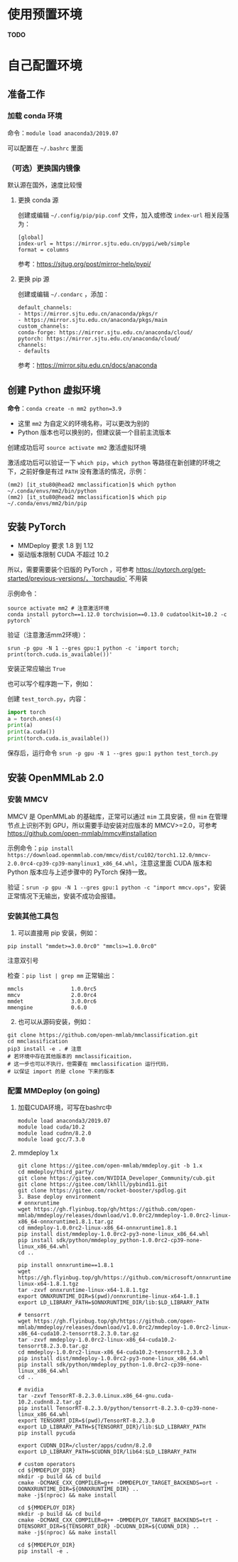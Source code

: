 # 使用预置环境

**TODO**

# 自己配置环境

## 准备工作

### 加载 conda 环境

命令：`module load anaconda3/2019.07`

可以配置在 `~/.bashrc` 里面

<!-- 可能需要执行一次 conda init 在 bashrc 里面配置 conda -->

### （可选）更换国内镜像

默认源在国外，速度比较慢

1. 更换 conda 源

    创建或编辑 `~/.config/pip/pip.conf` 文件，加入或修改 `index-url` 相关段落为：
    ```
    [global]
    index-url = https://mirror.sjtu.edu.cn/pypi/web/simple
    format = columns
    ```
    参考：https://sjtug.org/post/mirror-help/pypi/

2. 更换 pip 源

    创建或编辑 `~/.condarc` ，添加：
    ```
    default_channels:
    - https://mirror.sjtu.edu.cn/anaconda/pkgs/r
    - https://mirror.sjtu.edu.cn/anaconda/pkgs/main
    custom_channels:
    conda-forge: https://mirror.sjtu.edu.cn/anaconda/cloud/
    pytorch: https://mirror.sjtu.edu.cn/anaconda/cloud/
    channels:
    - defaults
    ```
    参考：https://mirror.sjtu.edu.cn/docs/anaconda

## 创建 Python 虚拟环境

**命令**：`conda create -n mm2 python=3.9`

- 这里 `mm2` 为自定义的环境名称，可以更改为别的
- Python 版本也可以换别的，但建议装一个目前主流版本

创建成功后可 `source activate mm2` 激活虚拟环境

激活成功后可以验证一下 `which pip`，`which python` 等路径在新创建的环境之下，之前好像是有过 `PATH` 没有激活的情况，示例：

```
(mm2) [it_stu80@head2 mmclassification]$ which python
~/.conda/envs/mm2/bin/python
(mm2) [it_stu80@head2 mmclassification]$ which pip
~/.conda/envs/mm2/bin/pip
```

## 安装 PyTorch

- MMDeploy 要求 1.8 到 1.12
- 驱动版本限制 CUDA 不超过 10.2 

所以，需要需要装个旧版的 PyTorch ，可参考 https://pytorch.org/get-started/previous-versions/，`torchaudio` 不用装

示例命令：
```
source activate mm2 # 注意激活环境
conda install pytorch==1.12.0 torchvision==0.13.0 cudatoolkit=10.2 -c pytorch`
```

验证（注意激活mm2环境）：
```
srun -p gpu -N 1 --gres gpu:1 python -c 'import torch; print(torch.cuda.is_available())'
```

安装正常应输出 `True`

也可以写个程序跑一下，例如：

创建 `test_torch.py`，内容：

```py
import torch
a = torch.ones(4)
print(a)
print(a.cuda())
print(torch.cuda.is_available())
```

保存后，运行命令 `srun -p gpu -N 1 --gres gpu:1 python test_torch.py`

## 安装 OpenMMLab 2.0

### 安装 MMCV

MMCV 是 OpenMMLab 的基础库，正常可以通过 `mim` 工具安装，但 `mim` 在管理节点上识别不到 GPU，所以需要手动安装对应版本的 MMCV>=2.0，可参考 https://github.com/open-mmlab/mmcv#installation

示例命令：`pip install https://download.openmmlab.com/mmcv/dist/cu102/torch1.12.0/mmcv-2.0.0rc4-cp39-cp39-manylinux1_x86_64.whl`，注意这里面 CUDA 版本和 Python 版本应与上述步骤中的 PyTorch 保持一致。

验证：`srun -p gpu -N 1 --gres gpu:1 python -c "import mmcv.ops"`，安装正常情况下无输出，安装不成功会报错。

### 安装其他工具包

1. 可以直接用 pip 安装，例如：

`pip install "mmdet>=3.0.0rc0" "mmcls>=1.0.0rc0"`

注意双引号

检查：`pip list | grep mm`
正常输出：
```
mmcls               1.0.0rc5
mmcv                2.0.0rc4
mmdet               3.0.0rc6
mmengine            0.6.0
```

2. 也可以从源码安装，例如：

```
git clone https://github.com/open-mmlab/mmclassification.git
cd mmclassification
pip3 install -e . # 注意
# 若环境中存在其他版本的 mmclassificaition，
# 这一步也可以不执行，但需要在 mmclassification 运行代码，
# 以保证 import 的是 clone 下来的版本
```

### 配置 MMDeploy (on going)

1. 加载CUDA环境，可写在bashrc中

    ```
    module load anaconda3/2019.07
    module load cuda/10.2
    module load cudnn/8.2.0
    module load gcc/7.3.0
    ```

2. mmdeploy 1.x

    ```
    git clone https://gitee.com/open-mmlab/mmdeploy.git -b 1.x
    cd mmdeploy/third_party/
    git clone https://gitee.com/NVIDIA_Developer_Community/cub.git
    git clone https://gitee.com/lkhlll/pybind11.git
    git clone https://gitee.com/rocket-booster/spdlog.git
    3. Base deploy environment
    # onnxruntime
    wget https://gh.flyinbug.top/gh/https://github.com/open-mmlab/mmdeploy/releases/download/v1.0.0rc2/mmdeploy-1.0.0rc2-linux-x86_64-onnxruntime1.8.1.tar.gz
    cd mmdeploy-1.0.0rc2-linux-x86_64-onnxruntime1.8.1
    pip install dist/mmdeploy-1.0.0rc2-py3-none-linux_x86_64.whl
    pip install sdk/python/mmdeploy_python-1.0.0rc2-cp39-none-linux_x86_64.whl
    cd ..

    pip install onnxruntime==1.8.1
    wget https://gh.flyinbug.top/gh/https://github.com/microsoft/onnxruntime/releases/download/v1.8.1/onnxruntime-linux-x64-1.8.1.tgz
    tar -zxvf onnxruntime-linux-x64-1.8.1.tgz
    export ONNXRUNTIME_DIR=$(pwd)/onnxruntime-linux-x64-1.8.1
    export LD_LIBRARY_PATH=$ONNXRUNTIME_DIR/lib:$LD_LIBRARY_PATH

    # tensorrt
    wget https://gh.flyinbug.top/gh/https://github.com/open-mmlab/mmdeploy/releases/download/v1.0.0rc2/mmdeploy-1.0.0rc2-linux-x86_64-cuda10.2-tensorrt8.2.3.0.tar.gz
    tar -zxvf mmdeploy-1.0.0rc2-linux-x86_64-cuda10.2-tensorrt8.2.3.0.tar.gz
    cd mmdeploy-1.0.0rc2-linux-x86_64-cuda10.2-tensorrt8.2.3.0
    pip install dist/mmdeploy-1.0.0rc2-py3-none-linux_x86_64.whl
    pip install sdk/python/mmdeploy_python-1.0.0rc2-cp39-none-linux_x86_64.whl
    cd ..

    # nvidia
    tar -zxvf TensorRT-8.2.3.0.Linux.x86_64-gnu.cuda-10.2.cudnn8.2.tar.gz
    pip install TensorRT-8.2.3.0/python/tensorrt-8.2.3.0-cp39-none-linux_x86_64.whl
    export TENSORRT_DIR=$(pwd)/TensorRT-8.2.3.0
    export LD_LIBRARY_PATH=${TENSORRT_DIR}/lib:$LD_LIBRARY_PATH
    pip install pycuda

    export CUDNN_DIR=/cluster/apps/cudnn/8.2.0
    export LD_LIBRARY_PATH=$CUDNN_DIR/lib64:$LD_LIBRARY_PATH

    # custom operators
    cd ${MMDEPLOY_DIR}
    mkdir -p build && cd build
    cmake -DCMAKE_CXX_COMPILER=g++ -DMMDEPLOY_TARGET_BACKENDS=ort -DONNXRUNTIME_DIR=${ONNXRUNTIME_DIR} ..
    make -j$(nproc) && make install

    cd ${MMDEPLOY_DIR}
    mkdir -p build && cd build
    cmake -DCMAKE_CXX_COMPILER=g++ -DMMDEPLOY_TARGET_BACKENDS=trt -DTENSORRT_DIR=${TENSORRT_DIR} -DCUDNN_DIR=${CUDNN_DIR} ..
    make -j$(nproc) && make install

    cd ${MMDEPLOY_DIR}
    pip install -e .
    ```
